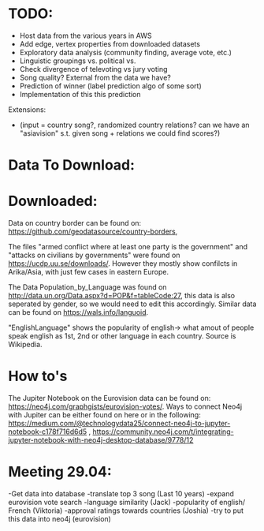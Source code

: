 # TODO:
 - Host data from the various years in AWS
 - Add edge, vertex properties from downloaded datasets
 - Exploratory data analysis (community finding, average vote, etc.)
 - Linguistic groupings vs. political vs. 
 - Check divergence of televoting vs jury voting
 - Song quality? External from the data we have?
 - Prediction of winner (label prediction algo of some sort)
 - Implementation of this this prediction 
 
 Extensions:
 - (input = country song?, randomized country relations? can we have an "asiavision" s.t. given song + relations we could find scores?)


# Data To Download:


# Downloaded:

Data on country border can be found on: https://github.com/geodatasource/country-borders, 

The files "armed conflict where at least one party is the government" and "attacks on civilians by governments" were found on https://ucdp.uu.se/downloads/. However they mostly show confilcts in Arika/Asia, with just few cases in eastern Europe.

The Data Population_by_Language was found on http://data.un.org/Data.aspx?d=POP&f=tableCode:27, this data is also seperated by gender, so we would need to edit this accordingly. Similar data can be found on https://wals.info/languoid. 

"EnglishLanguage" shows the popularity of english-> what amout of people speak english as 1st, 2nd or other language in each country. Source is Wikipedia.

# How to's

The Jupiter Notebook on the Eurovision data can be found on: https://neo4j.com/graphgists/eurovision-votes/.
Ways to connect Neo4j with Jupiter can be either found on here or in the following:  https://medium.com/@technologydata25/connect-neo4j-to-jupyter-notebook-c178f716d6d5 , https://community.neo4j.com/t/integrating-jupyter-notebook-with-neo4j-desktop-database/9778/12


# Meeting 29.04:

-Get data into database 
-translate top 3 song (Last 10 years)
-expand eurovision vote search 
-language similarity (Jack)
-popularity of english/ French  (Viktoria)
-approval ratings towards countries (Joshia)
-try to put this data into neo4j (eurovision)

